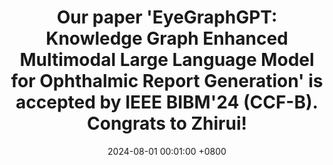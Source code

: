 ---
title: "Our paper 'EyeGraphGPT: Knowledge Graph Enhanced Multimodal Large Language Model for Ophthalmic Report Generation' is accepted by IEEE BIBM'24 (CCF-B). Congrats to Zhirui!"
date: 2024-08-01 00:01:00 +0800
---